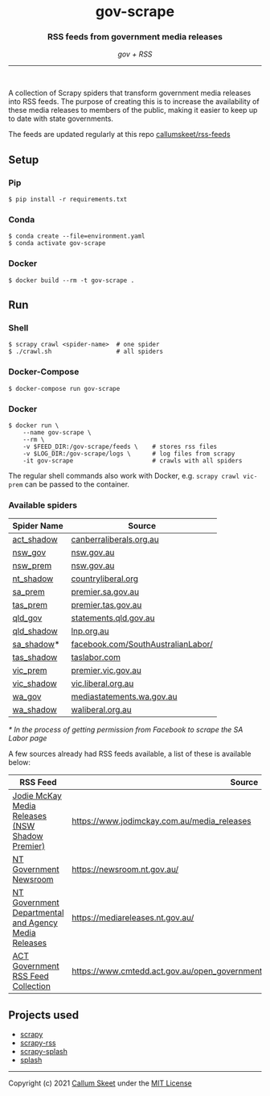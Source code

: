<h1 align="center"><b>gov-scrape</b></h1>
<h3 align="center"><b>RSS feeds from government media releases</b></h3>
<p align="center">
    <i>gov + RSS</i>
</p>

---

<br>

A collection of Scrapy spiders that transform government media releases into
RSS feeds. The purpose of creating this is to increase the availability of these media releases to members of the public, making it easier to keep up to date with state governments.

The feeds are updated regularly at this repo [callumskeet/rss-feeds](https://github.com/callumskeet/rss-feeds)

## Setup

### Pip

```shell
$ pip install -r requirements.txt
```

### Conda

```shell
$ conda create --file=environment.yaml
$ conda activate gov-scrape
```

### Docker

```shell
$ docker build --rm -t gov-scrape .
```

## Run

### Shell

```shell
$ scrapy crawl <spider-name>  # one spider
$ ./crawl.sh                  # all spiders
```

### Docker-Compose

```shell
$ docker-compose run gov-scrape
```

### Docker

```shell
$ docker run \
    --name gov-scrape \
    --rm \
    -v $FEED_DIR:/gov-scrape/feeds \    # stores rss files
    -v $LOG_DIR:/gov-scrape/logs \      # log files from scrapy
    -it gov-scrape                      # crawls with all spiders
```

The regular shell commands also work with Docker, e.g. `scrapy crawl vic-prem` can be passed to the container.

### Available spiders

| Spider Name                                             | Source                                                                                                   |
| ------------------------------------------------------- | -------------------------------------------------------------------------------------------------------- |
| [act_shadow](./gov_scrape/spiders/act_shadow_spider.py) | [canberraliberals.org.au](https://canberraliberals.org.au/news)                                          |
| [nsw_gov](./gov_scrape/spiders/nsw_gov_spider.py)       | [nsw.gov.au](https://www.nsw.gov.au/news)                                                                |
| [nsw_prem](./gov_scrape/spiders/nsw_prem_spider.py)     | [nsw.gov.au](https://www.nsw.gov.au/media-releases)                                                      |
| [nt_shadow](./gov_scrape/spiders/nt_shadow_spider.py)   | [countryliberal.org](http://www.countryliberal.org/)                                                     |
| [sa_prem](./gov_scrape/spiders/sa_prem_spider.py)       | [premier.sa.gov.au](https://www.premier.sa.gov.au/news/media-releases)                                   |
| [tas_prem](./gov_scrape/spiders/tas_prem_spider.py)     | [premier.tas.gov.au](http://www.premier.tas.gov.au/media_release_search?queries_portfolio_query=Premier) |
| [qld_gov](./gov_scrape/spiders/qld_gov_spider.py)       | [statements.qld.gov.au](https://statements.qld.gov.au/)                                                  |
| [qld_shadow](./gov_scrape/spiders/qld_shadow_spider.py) | [lnp.org.au](https://www.lnp.org.au/news/)                                                               |
| [sa_shadow](./gov_scrape/spiders/sa_shadow_spider.py)\* | [facebook.com/SouthAustralianLabor/](https://www.facebook.com/SouthAustralianLabor/)                     |
| [tas_shadow](./gov_scrape/spiders/tas_shadow_spider.py) | [taslabor.com](https://taslabor.com/news/)                                                               |
| [vic_prem](./gov_scrape/spiders/vic_prem_spider.py)     | [premier.vic.gov.au](https://www.premier.vic.gov.au/media-centre)                                        |
| [vic_shadow](./gov_scrape/spiders/vic_shadow_spider.py) | [vic.liberal.org.au](https://vic.liberal.org.au/MediaReleases/)                                          |
| [wa_gov](./gov_scrape/spiders/wa_gov_spider.py)         | [mediastatements.wa.gov.au](https://www.mediastatements.wa.gov.au/Pages/Default.aspx)                    |
| [wa_shadow](./gov_scrape/spiders/wa_shadow_spider.py)   | [waliberal.org.au](https://www.waliberal.org.au/news/)                                                   |

_\* In the process of getting permission from Facebook to scrape the SA Labor page_

A few sources already had RSS feeds available, a list of these is available below:

| RSS Feed                                                                                                                                             | Source                                                                             |
| ---------------------------------------------------------------------------------------------------------------------------------------------------- | ---------------------------------------------------------------------------------- |
| [Jodie McKay Media Releases (NSW Shadow Premier)](https://www.jodimckay.com.au/media_releases.rss)                                                   | https://www.jodimckay.com.au/media_releases                                        |
| [NT Government Newsroom](https://newsroom.nt.gov.au/api/RSS/NewsroomIndex)                                                                           | https://newsroom.nt.gov.au/                                                        |
| [NT Government Departmental and Agency Media Releases](https://mediareleases.nt.gov.au/api/RSS/MediaReleasesIndex)                                   | https://mediareleases.nt.gov.au/                                                   |
| [ACT Government RSS Feed Collection](https://www.cmtedd.act.gov.au/open_government/inform/act_government_media_releases/all_media_release_rss_feeds) | https://www.cmtedd.act.gov.au/open_government/inform/act_government_media_releases |

## Projects used

- [scrapy](https://github.com/scrapy/scrapy)
- [scrapy-rss](https://github.com/woxcab/scrapy_rss)
- [scrapy-splash](https://github.com/scrapy-plugins/scrapy-splash)
- [splash](https://github.com/scrapinghub/splash)

---

Copyright (c) 2021 [Callum Skeet](https://github.com/callumskeet) under the [MIT License](./LICENSE)

```

```
